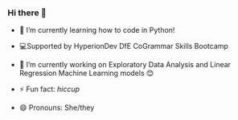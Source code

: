 ### Hi there 👋

<!--
**michaelaserieux24/michaelaserieux24** is a ✨ _special_ ✨ repository because its `README.md` (this file) appears on your GitHub profile.
How to contact me 
Who am I collaborating with 
I am looking for help with 
-->

- 🌱 I’m currently learning how to code in Python!
- 💻Supported by HyperionDev DfE CoGrammar Skills Bootcamp
  
- 🔭 I’m currently working on Exploratory Data Analysis and Linear Regression Machine Learning models 😊
- ⚡ Fun fact: *hiccup*

  
- 😄 Pronouns: She/they 
